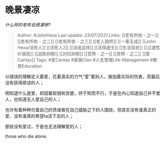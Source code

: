# 晚景凄凉
*什么样的老年会很凄惨?*

> Author: #JohnHexa
Last update: *23/07/2021* 
Links: [[老有所依 - 之一]] [[老有所依 - 之二]] [[老有所依 - 之三]] [[老人跳桥]] [[一事无成]] [[John Hexa/活死人]] [[活死人2]] [[活成这样]] [[活得虚无]] [[生活现状]] [[过渡性价值观]] [[战胜抑郁]] [[对抗抑郁]] [[苦熬 - 之一]] [[苦熬 - 之二]] [[爱 - Caritas]]
Tags:  #爱Caritas #家族Clan #人生管理Life-Management #教育Education 



以错误的理解定义着爱，花着真实的力气“爱”着别人，施加着实际的伤害，而最后没有获得原谅的人；

明知道什么是爱，却因着软弱和贪婪，终于知而不行，于是在内心知道自己并不爱人，也知道无人爱自己的人；

也许有着种种欠着自己的债或者在自己威胁之下的人围绕，但其实没有谁真正的爱、没有谁真的希望ta活下去的人；

那些没有爱过，于是也无法理解爱的人；

those who die alone.



